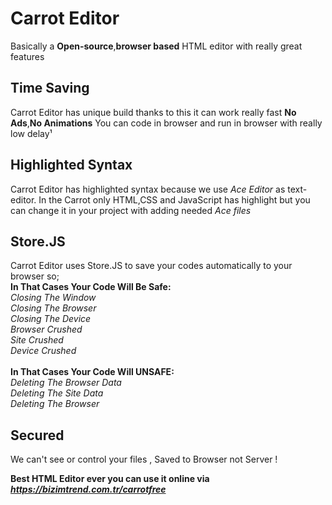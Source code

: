 # Carrot Editor
Basically a **Open-source**,**browser based** HTML editor with really great features
## Time Saving
Carrot Editor has unique build thanks to this it can work really fast **No Ads**,**No Animations**
You can code in browser and run in browser with really low delay¹
## Highlighted Syntax
Carrot Editor has highlighted syntax because we use _Ace Editor_ as text-editor.
In the Carrot only HTML,CSS and JavaScript has highlight but you can change it in your project
with adding needed _Ace files_
## Store.JS
Carrot Editor uses Store.JS to save your codes automatically to your browser so;<br>
**In That Cases Your Code Will Be Safe:** <br>
_Closing The Window <br>
Closing The Browser <br>
Closing The Device <br>
Browser Crushed <br>
Site Crushed <br>
Device Crushed <br>_<br>
**In That Cases Your Code Will UNSAFE:** <br>
_Deleting The Browser Data <br>
Deleting The Site Data <br>
Deleting The Browser <br>_
## Secured
We can't see or control your files , Saved to Browser not Server !

**Best HTML Editor ever you can use it online via _https://bizimtrend.com.tr/carrotfree_**

